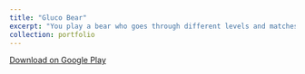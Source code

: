 ```yaml
---
title: "Gluco Bear"
excerpt: "You play a bear who goes through different levels and matches healthy food <br/><img src='/images/GlucoBear.png'>"
collection: portfolio
---
```


[Download on Google Play](https://play.google.com/store/apps/details?id=com.games.GlucoBear)